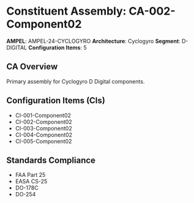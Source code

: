 # Constituent Assembly: CA-002-Component02

**AMPEL**: AMPEL-24-CYCLOGYRO
**Architecture**: Cyclogyro
**Segment**: D-DIGITAL
**Configuration Items**: 5

## CA Overview
Primary assembly for Cyclogyro D Digital components.

## Configuration Items (CIs)
- CI-001-Component02
- CI-002-Component02
- CI-003-Component02
- CI-004-Component02
- CI-005-Component02

## Standards Compliance
- FAA Part 25
- EASA CS-25
- DO-178C
- DO-254
